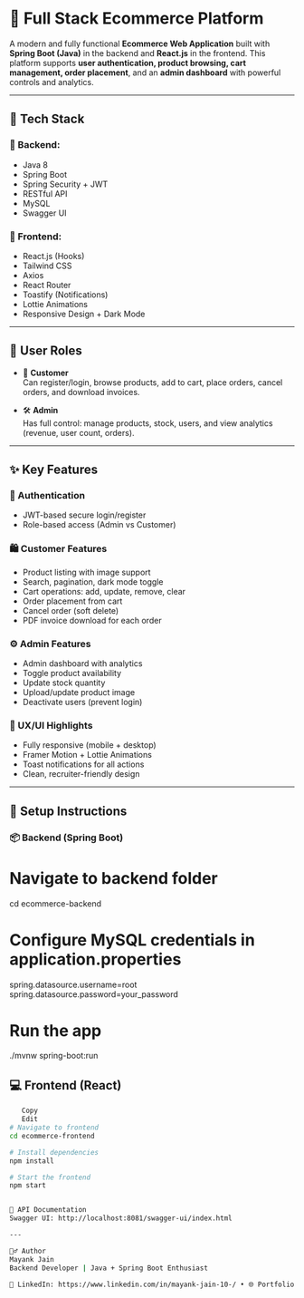 # 🛒 Full Stack Ecommerce Platform

A modern and fully functional **Ecommerce Web Application** built with **Spring Boot (Java)** in the backend and **React.js** in the frontend. This platform supports **user authentication, product browsing, cart management, order placement**, and an **admin dashboard** with powerful controls and analytics.

---

## 🚀 Tech Stack

### 🧩 Backend:
- Java 8
- Spring Boot
- Spring Security + JWT
- RESTful API
- MySQL
- Swagger UI

### 🎨 Frontend:
- React.js (Hooks)
- Tailwind CSS
- Axios
- React Router
- Toastify (Notifications)
- Lottie Animations
- Responsive Design + Dark Mode

---

## 👥 User Roles

- 👤 **Customer**  
  Can register/login, browse products, add to cart, place orders, cancel orders, and download invoices.

- 🛠️ **Admin**  
  Has full control: manage products, stock, users, and view analytics (revenue, user count, orders).

---

## ✨ Key Features

### 🔐 Authentication
- JWT-based secure login/register
- Role-based access (Admin vs Customer)

### 🛍️ Customer Features
- Product listing with image support
- Search, pagination, dark mode toggle
- Cart operations: add, update, remove, clear
- Order placement from cart
- Cancel order (soft delete)
- PDF invoice download for each order

### ⚙️ Admin Features
- Admin dashboard with analytics
- Toggle product availability
- Update stock quantity
- Upload/update product image
- Deactivate users (prevent login)

### 🧠 UX/UI Highlights
- Fully responsive (mobile + desktop)
- Framer Motion + Lottie Animations
- Toast notifications for all actions
- Clean, recruiter-friendly design

---

## 🔧 Setup Instructions

### 📦 Backend (Spring Boot)


# Navigate to backend folder
cd ecommerce-backend

# Configure MySQL credentials in application.properties
spring.datasource.username=root
spring.datasource.password=your_password

# Run the app
./mvnw spring-boot:run


## 💻 Frontend (React)
```bash
   Copy
   Edit
# Navigate to frontend
cd ecommerce-frontend

# Install dependencies
npm install

# Start the frontend
npm start


🔗 API Documentation
Swagger UI: http://localhost:8081/swagger-ui/index.html

---

🙋‍♂️ Author
Mayank Jain
Backend Developer | Java + Spring Boot Enthusiast

🔗 LinkedIn: https://www.linkedin.com/in/mayank-jain-10-/ • 🌐 Portfolio: https://mayank-jain-java-dev-ot2inpo.gamma.site/


